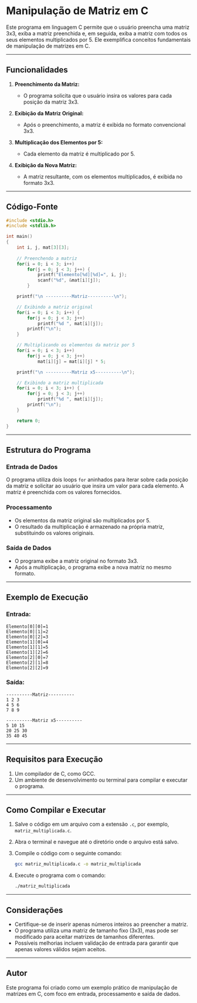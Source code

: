 # Manipulação de Matriz em C

Este programa em linguagem C permite que o usuário preencha uma matriz 3x3, exiba a matriz preenchida e, em seguida, exiba a matriz com todos os seus elementos multiplicados por 5. Ele exemplifica conceitos fundamentais de manipulação de matrizes em C.

---

## Funcionalidades

1. **Preenchimento da Matriz:**
   - O programa solicita que o usuário insira os valores para cada posição da matriz 3x3.

2. **Exibição da Matriz Original:**
   - Após o preenchimento, a matriz é exibida no formato convencional 3x3.

3. **Multiplicação dos Elementos por 5:**
   - Cada elemento da matriz é multiplicado por 5.

4. **Exibição da Nova Matriz:**
   - A matriz resultante, com os elementos multiplicados, é exibida no formato 3x3.

---

## Código-Fonte

```c
#include <stdio.h>
#include <stdlib.h>

int main()
{
    int i, j, mat[3][3];
    
    // Preenchendo a matriz
    for(i = 0; i < 3; i++)
        for(j = 0; j < 3; j++) {
            printf("Elemento[%d][%d]=", i, j);
            scanf("%d", &mat[i][j]);
        }

    printf("\n ----------Matriz----------\n");

    // Exibindo a matriz original
    for(i = 0; i < 3; i++) {
        for(j = 0; j < 3; j++)
            printf("%d ", mat[i][j]);
        printf("\n");
    }

    // Multiplicando os elementos da matriz por 5
    for(i = 0; i < 3; i++)
        for(j = 0; j < 3; j++)
            mat[i][j] = mat[i][j] * 5;

    printf("\n ----------Matriz x5----------\n");

    // Exibindo a matriz multiplicada
    for(i = 0; i < 3; i++) {
        for(j = 0; j < 3; j++)
            printf("%d ", mat[i][j]);
        printf("\n");
    }

    return 0;
}
```

---

## Estrutura do Programa

### Entrada de Dados

O programa utiliza dois loops `for` aninhados para iterar sobre cada posição da matriz e solicitar ao usuário que insira um valor para cada elemento. A matriz é preenchida com os valores fornecidos.

### Processamento

- Os elementos da matriz original são multiplicados por 5.
- O resultado da multiplicação é armazenado na própria matriz, substituindo os valores originais.

### Saída de Dados

- O programa exibe a matriz original no formato 3x3.
- Após a multiplicação, o programa exibe a nova matriz no mesmo formato.

---

## Exemplo de Execução

### Entrada:

```plaintext
Elemento[0][0]=1
Elemento[0][1]=2
Elemento[0][2]=3
Elemento[1][0]=4
Elemento[1][1]=5
Elemento[1][2]=6
Elemento[2][0]=7
Elemento[2][1]=8
Elemento[2][2]=9
```

### Saída:

```plaintext
----------Matriz----------
1 2 3 
4 5 6 
7 8 9 

----------Matriz x5----------
5 10 15 
20 25 30 
35 40 45 
```

---

## Requisitos para Execução

1. Um compilador de C, como GCC.
2. Um ambiente de desenvolvimento ou terminal para compilar e executar o programa.

---

## Como Compilar e Executar

1. Salve o código em um arquivo com a extensão `.c`, por exemplo, `matriz_multiplicada.c`.
2. Abra o terminal e navegue até o diretório onde o arquivo está salvo.
3. Compile o código com o seguinte comando:

   ```bash
   gcc matriz_multiplicada.c -o matriz_multiplicada
   ```

4. Execute o programa com o comando:

   ```bash
   ./matriz_multiplicada
   ```

---

## Considerações

- Certifique-se de inserir apenas números inteiros ao preencher a matriz.
- O programa utiliza uma matriz de tamanho fixo (3x3), mas pode ser modificado para aceitar matrizes de tamanhos diferentes.
- Possíveis melhorias incluem validação de entrada para garantir que apenas valores válidos sejam aceitos.

---

## Autor

Este programa foi criado como um exemplo prático de manipulação de matrizes em C, com foco em entrada, processamento e saída de dados.
